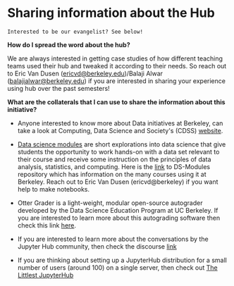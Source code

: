 # Sharing information about the Hub

```{note}
Interested to be our evangelist? See below!

```

**How do I spread the word about the hub?**

We are always interested in getting case studies of how different teaching teams used their hub and tweaked it according to their needs. So reach out to Eric Van Dusen (ericvd@berkeley.edu)/Balaji Alwar (balajialwar@berkeley.edu) if you are interested in sharing your experience using hub over the past semesters!

**What are the collaterals that I can use to share the information about this initiative?**

- Anyone interested to know more about Data initiatives at Berkeley, can take a look at Computing, Data Science and Society's (CDSS) [website](https://data.berkeley.edu/external).

- [Data science modules](https://ds-modules.github.io/) are short explorations into data science that give students the opportunity to work hands-on with a data set relevant to their course and receive some instruction on the principles of data analysis, statistics, and computing. Here is the [link](https://github.com/ds-modules) to DS-Modules repository which has information on the many courses using it at Berkeley. Reach out to Eric Van Dusen (ericvd@berkeley) if you want help to make notebooks.

- Otter Grader is a light-weight, modular open-source autograder developed by the Data Science Education Program at UC Berkeley. If you are interested to learn more about this autograding software then check this link [here](https://otter-grader.readthedocs.io/en/latest/). 

- If you are interested to learn more about the conversations by the Jupyter Hub community, then check the discourse [link](https://discourse.jupyter.org/)

- If you are thinking about setting up a JupyterHub distribution for a small number of users (around 100) on a single server, then check out [The Littlest JupyterHub](https://tljh.jupyter.org/en/latest/)
